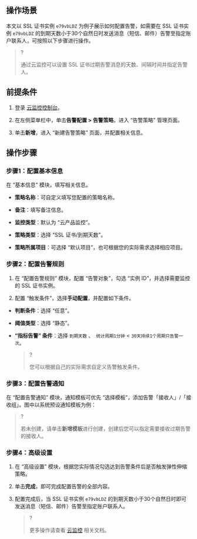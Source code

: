 ## 操作场景

本文以 SSL 证书实例 `e79vbLDZ` 为例子展示如何配置告警，如需要在 SSL 证书实例 `e79vbLDZ` 的到期天数小于30个自然日时发送消息（短信、邮件）告警至指定账户联系人，可按照以下步骤进行操作。

>?
> 
> 通过云监控可以设置 SSL 证书过期告警消息的天数、间隔时间并指定告警人。
> 


## 前提条件
1. 登录 [云监控控制台](https://console.cloud.tencent.com/monitor/)。

2. 在左侧菜单栏中，单击**告警配置 > 告警策略**，进入 “告警策略” 管理页面。

3. 单击**新增**，进入 “新建告警策略” 页面，并配置相关信息。


## 操作步骤

### 步骤1：配置基本信息

在 “基本信息” 模块，填写相关信息。
- **策略名称**：可自定义填写您配置的策略名称。

- **备注**：填写备注信息。

- **监控类型**：默认为 “云产品监控”。

- **策略类型**：选择 “SSL 证书/到期天数”。

- **策略所属项目**：可选择 “默认项目”，也可根据您的实际需求选择相应项目。


### 步骤2：配置告警规则
1. 在 “配置告警规则” 模块，配置 “告警对象”，勾选 “实例 ID”，并选择需要监控的 SSL 证书实例。

2. 配置 “触发条件”，选择**手动配置**，并配置如下条件。

  - **判断条件**：选择 “任意”。

  - **阈值类型**：选择 “静态”。

  - **“指标告警” 条件**：选择 `到期天数` 、` 统计周期1分钟`  < `30天持续1个周期只告警一次`。
    

      >?
      > 
      > 您可以根据自己的实际需求自定义告警触发条件。
      > 


### 步骤3：配置告警通知

在 “配置告警通知” 模块，通知模板可优先 “选择模板”，添加告警「接收人」/「接收组」。图中以系统预设通知模板为例：

>?
> 
> 若未创建，请单击**新增模板**进行创建，创建后您可以指定需要接收过期告警的接收人。
> 



### 步骤4：高级设置
1. 在 “高级设置” 模块，根据您实际情况勾选达到告警条件后是否触发弹性伸缩策略。

2. 单击**完成**，即可完成配置告警的全部内容。

3. 配置完成后，当 SSL 证书实例 `e79vbLDZ` 的到期天数小于30个自然日时即可发送消息（短信、邮件）告警至指定账户联系人。
   

   >?
   > 
   >  更多操作请查看 [云监控](https://www.tencentcloud.com/document/product/248) 相关文档。
   > 
